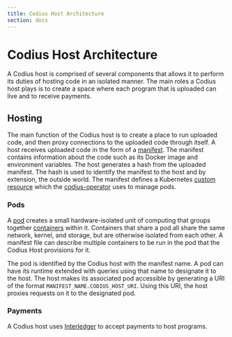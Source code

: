 ```yaml
---
title: Codius Host Architecture
section: docs
---
```


# Codius Host Architecture
A Codius host is comprised of several components that allows it to perform its duties of hosting code in an isolated manner. The main roles a Codius host plays is to create a space where each program that is uploaded can live and to receive payments.

## Hosting
The main function of the Codius host is to create a place to run uploaded code, and then proxy connections to the uploaded code through itself. A host receives uploaded code in the form of a [manifest](https://godoc.org/github.com/codius/codius-operator/servers#Service). The manifest contains information about the code such as its Docker image and environment variables. The host generates a hash from the uploaded manifest. The hash is used to identify the manifest to the host and by extension, the outside world. The manifest defines a Kubernetes [custom resource](https://kubernetes.io/docs/concepts/extend-kubernetes/api-extension/custom-resources/) which the [codius-operator](https://github.com/codius/codius-operator) uses to manage pods.

### Pods
A [pod](https://kubernetes.io/docs/concepts/workloads/pods/pod/) creates a small hardware-isolated unit of computing that groups together [containers](https://www.docker.com/what-container) within it. Containers that share a pod all share the same network, kernel, and storage, but are otherwise isolated from each other. A manifest file can describe multiple containers to be run in the pod that the Codius Host provisions for it.

The pod is identified by the Codius host with the manifest name. A pod can have its runtime extended with queries using that name to designate it to the host. The host makes its associated pod accessible by generating a URI of the format `MANIFEST_NAME.CODIUS_HOST_URI`. Using this URI, the host proxies requests on it to the designated pod.

### Payments
A Codius host uses [Interledger](https://interledger.org) to accept payments to host programs.
